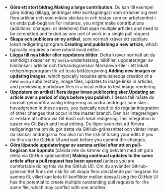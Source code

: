  - <span data-ttu-id="dc97f-101">**Göra ett stort bidrag**.</span><span class="sxs-lookup"><span data-stu-id="dc97f-101">**Making a large contribution**.</span></span> <span data-ttu-id="dc97f-102">Du kan till exempel göra bidrag (tillägg, ändringar eller borttagningar) som sträcker sig över flera artiklar och som måste skickas in och testas som en arbetsenhet i en enda pull-begäran.</span><span class="sxs-lookup"><span data-stu-id="dc97f-102">For instance, you might make contributions (additions, changes, or deletions) that span multiple articles and need to be committed and tested as one unit of work in a single pull request.</span></span> 
 - <span data-ttu-id="dc97f-103">**Skapa och publicera en ny artikel**, som normalt kräver ett stabilare lokalt redigeringsprogram.</span><span class="sxs-lookup"><span data-stu-id="dc97f-103">**Creating and publishing a new article**, which typically requires a more robust local editor.</span></span> 
 - <span data-ttu-id="dc97f-104">**Lägga till nya bilder eller uppdatera bilder**. Detta kräver normalt att du samtidigt skapar en ny `media`-underkatalog, bildfiler, uppdateringar av bildlänkar i artiklar och förhandsgranskar Markdown-filer i ett lokalt redigeringsprogram för att testa bildåtergivning.</span><span class="sxs-lookup"><span data-stu-id="dc97f-104">**Adding new images or updating images**, which typically requires simultaneous creation of a new `media` subdirectory, image files, updates to image links in articles, and previewing markdown files in a local editor to test image rendering.</span></span>
 - <span data-ttu-id="dc97f-105">**Uppdatera en artikel i flera dagar innan publicering sker**.</span><span class="sxs-lookup"><span data-stu-id="dc97f-105">**Updating an article over a period of days before you publish**.</span></span> <span data-ttu-id="dc97f-106">I dessa fall måste du normalt genomföra vanlig integrering av andra ändringar som sker i huvudgrenen.</span><span class="sxs-lookup"><span data-stu-id="dc97f-106">In these cases, you typically need to do regular integration of other changes that occur in the master branch.</span></span> <span data-ttu-id="dc97f-107">Den här integreringen är enklare att utföra via Git Bash och lokal redigering.</span><span class="sxs-lookup"><span data-stu-id="dc97f-107">This integration is easier via Git Bash and local editing.</span></span> <span data-ttu-id="dc97f-108">Du löper även risk att förlora redigeringarna om du gör detta via GitHub-gränssnittet och väntar innan du skickar ändringarna.</span><span class="sxs-lookup"><span data-stu-id="dc97f-108">You also run the risk of losing your edits if you do this via the GitHub UI and wait before you commit the changes.</span></span>
 - <span data-ttu-id="dc97f-109">**Göra löpande uppdateringar av samma artikel efter att en pull-begäran har öppnats** (såvida inte du känner dig bekväm med att göra detta via GitHub-gränssnittet).</span><span class="sxs-lookup"><span data-stu-id="dc97f-109">**Making continual updates to the same article after a pull request has been opened** (unless you are comfortable doing this via the GitHub UI).</span></span> <span data-ttu-id="dc97f-110">Om du använder GitHub-gränssnittet finns det risk för att skapa flera utestående pull-begäran för samma fil, vilket kan leda till konflikter mellan dessa.</span><span class="sxs-lookup"><span data-stu-id="dc97f-110">Using the GitHub UI has the potential to create multiple outstanding pull requests for the same file, which may conflict with one another.</span></span> 